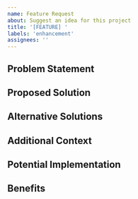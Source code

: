 ```yaml
---
name: Feature Request
about: Suggest an idea for this project
title: '[FEATURE] '
labels: 'enhancement'
assignees: ''
---
```


## Problem Statement
<!-- A clear and concise description of the problem this feature would solve. 
Example: I'm always frustrated when [...] -->

## Proposed Solution
<!-- A clear and concise description of what you want to happen -->

## Alternative Solutions
<!-- A clear and concise description of any alternative solutions or features you've considered -->

## Additional Context
<!-- Add any other context, screenshots, or examples about the feature request here -->

## Potential Implementation
<!-- If you have ideas about how to implement this feature, share them here -->

## Benefits
<!-- Describe the benefits this feature would bring to users of the project --> 